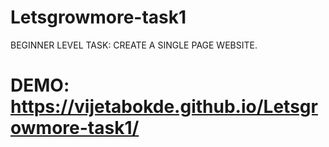 # Letsgrowmore-task1
BEGINNER LEVEL TASK:
CREATE A SINGLE PAGE WEBSITE.
# DEMO: https://vijetabokde.github.io/Letsgrowmore-task1/
